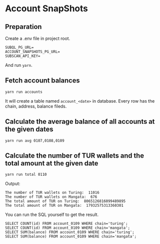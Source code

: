 # Account SnapShots

## Preparation

Create a .env file in project root.

```
SUBQL_PG_URL=
ACCOUNT_SNAPSHOTS_PG_URL=
SUBSCAN_API_KEY=
```

And run `yarn`.

## Fetch account balances

```
yarn run accounts
```

It will create a table named `account_<date>` in database.
Every row has the chain, address, balance fileds.


## Calculate the average balance of all accounts at the given dates

```
yarn run avg 0107,0108,0109
```

## Calculate the number of TUR wallets and the total amount at the given date

```
yarn run total 0110
```

Output:
```
The number of TUR wallets on Turing:  11016
The number of TUR wallets on Mangata:  676
The total amount of TUR on Turing:  8065126816099489895
The total amount of TUR on Mangata:  17932575313360301
```

You can run the SQL yourself to get the result.

```
SELECT COUNT(id) FROM account_0109 WHERE chain='turing';
SELECT COUNT(id) FROM account_0109 WHERE chain='mangata';
SELECT SUM(balance) FROM account_0109 WHERE chain='turing';
SELECT SUM(balance) FROM account_0109 WHERE chain='mangata';
```
